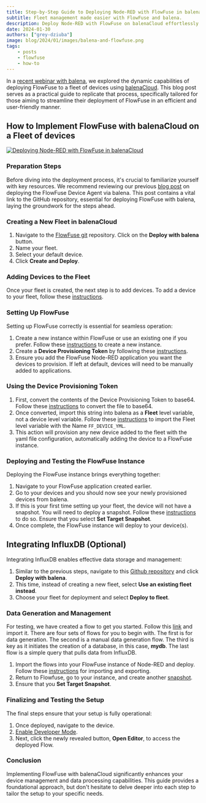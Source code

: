 ```yaml
---
title: Step-by-Step Guide to Deploying Node-RED with FlowFuse in balenaCloud
subtitle: Fleet management made easier with FlowFuse and balena.
description: Deploy Node-RED with FlowFuse on balenaCloud effortlessly with our step-by-step guide. Simplify fleet management and enhance data processing capabilities.
date: 2024-01-30
authors: ["grey-dziuba"]
image: blog/2024/01/images/balena-and-flowfuse.png
tags:
    - posts
    - flowfuse
    - how-to
---
```


In a [recent webinar with balena](/webinars/2024/balena/), we explored the dynamic capabilities of deploying FlowFuse to a fleet of devices using [balenaCloud](https://www.balena.io/cloud). This blog post serves as a practical guide to replicate that process, specifically tailored for those aiming to streamline their deployment of FlowFuse in an efficient and user-friendly manner.

<!--more-->

## How to Implement FlowFuse with balenaCloud on a Fleet of devices

[![Deploying Node-RED with FlowFuse in balenaCloud](https://i.ytimg.com/vi/cKFu1ljUlKE/hqdefault.jpg)](https://www.youtube.com/watch?v=cKFu1ljUlKE "Deploying Node-RED with FlowFuse in balenaCloud")


### Preparation Steps
Before diving into the deployment process, it's crucial to familiarize yourself with key resources. We recommend reviewing our previous [blog post](/blog/2023/11/device-agent-balena/) on deploying the FlowFuse Device Agent via balena. This post contains a vital link to the GitHub repository, essential for deploying FlowFuse with balena, laying the groundwork for the steps ahead.

### Creating a New Fleet in balenaCloud
1. Navigate to the [FlowFuse git](https://github.com/FlowFuse/balena-device-agent) repository. Click on the **Deploy with balena** button.
2. Name your fleet.
3. Select your default device.
4. Click **Create and Deploy**.

### Adding Devices to the Fleet
Once your fleet is created, the next step is to add devices. To add a device to your fleet, follow these [instructions](https://docs.balena.io/learn/getting-started/var-som-mx6/rust/#add-a-device-and-download-os).

### Setting Up FlowFuse
Setting up FlowFuse correctly is essential for seamless operation:
1. Create a new instance within FlowFuse or use an existing one if you prefer. Follow these [instructions](/docs/user/introduction/#creating-a-node-red-instance) to create a new instance.
2. Create a **Device Provisioning Token** by following these [instructions](/docs/device-agent/register/#bulk-registration).
3. Ensure you add the FlowFuse Node-RED application you want the devices to provision. If left at default, devices will need to be manually added to applications.

### Using the Device Provisioning Token
1. First, convert the contents of the Device Provisioning Token to base64. Follow these [instructions](/blog/2023/11/device-agent-balena/#environment-variable) to convert the file to base64.
2. Once converted, import this string into balena as a **Fleet** level variable, not a device level variable. Follow these [instructions](https://docs.balena.io/learn/manage/variables/#fleet-wide-variables) to import the Fleet level variable with the Name `FF_DEVICE_YML`.
3. This action will provision any new device added to the fleet with the yaml file configuration, automatically adding the device to a FlowFuse instance. 

### Deploying and Testing the FlowFuse Instance
Deploying the FlowFuse instance brings everything together:
1. Navigate to your FlowFuse application created earlier.
2. Go to your devices and you should now see your newly provisioned devices from balena.
3. If this is your first time setting up your fleet, the device will not have a snapshot. You will need to deploy a snapshot. Follow these [instructions](/docs/user/snapshots/#create-a-snapshot) to do so. Ensure that you select **Set Target Snapshot**.
4. Once complete, the FlowFuse instance will deploy to your device(s).

## Integrating InfluxDB (Optional)
Integrating InfluxDB enables effective data storage and management:
1. Similar to the previous steps, navigate to this [Github repository](https://github.com/mpous/flowfuse-agent-influx-balena/tree/main?tab=readme-ov-file) and click **Deploy with balena**.
2. This time, instead of creating a new fleet, select **Use an existing fleet instead**.
3. Choose your fleet for deployment and select **Deploy to fleet**.

### Data Generation and Management
For testing, we have created a flow to get you started. Follow this [link](https://flows.nodered.org/flow/66f37bb739b6cdb0c7ad3a4e2edd68ef) and import it. There are four sets of flows for you to begin with. The first is for data generation. The second is a manual data generation flow. The third is key as it initiates the creation of a database, in this case, **mydb**. The last flow is a simple query that pulls data from InfluxDB.
1. Import the flows into your FlowFuse instance of Node-RED and deploy. Follow these [instructions](/blog/2023/03/3-quick-node-red-tips-5/#2.-import-helpful-example-flows-provided-with-custom-nodes) for importing and exporting.
2. Return to Flowfuse, go to your instance, and create another [snapshot](/docs/user/snapshots/#create-a-snapshot).
3. Ensure that you **Set Target Snapshot**.

### Finalizing and Testing the Setup
The final steps ensure that your setup is fully operational:
1. Once deployed, navigate to the device.  
2. [Enable Developer Mode](/docs/device-agent/deploy/#editing-the-node-red-flows-on-a-remote-instance-that-is-assigned-to-an-application).
3. Next, click the newly revealed button, **Open Editor**, to access the deployed Flow.

### Conclusion
Implementing FlowFuse with balenaCloud significantly enhances your device management and data processing capabilities. This guide provides a foundational approach, but don't hesitate to delve deeper into each step to tailor the setup to your specific needs.
